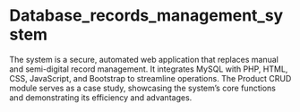 # Database_records_management_system
The system is a secure, automated web application that replaces manual and semi-digital record management. It integrates MySQL with PHP, HTML, CSS, JavaScript, and Bootstrap to streamline operations. The Product CRUD module serves as a case study, showcasing the system’s core functions and demonstrating its efficiency and advantages.
